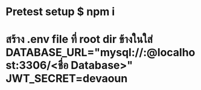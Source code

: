 Pretest setup
$ npm i
============================
สร้าง .env file ที่ root dir
ข้างในใส่
DATABASE_URL="mysql://<username>:<password>@localhost:3306/<ชื่อ Database>"
JWT_SECRET=devaoun
============================
